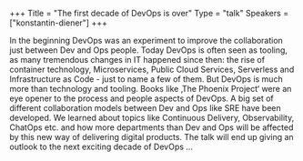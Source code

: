 +++
Title = "The first decade of DevOps is over"
Type = "talk"
Speakers = ["konstantin-diener"]
+++

In the beginning DevOps was an experiment to improve the collaboration just
between Dev and Ops people. Today DevOps is often seen as tooling, as many
tremendous changes in IT happened since then: the rise of container technology,
Microservices, Public Cloud Services, Serverless and Infrastructure as Code -
just to name a few of them. But DevOps is much more than technology and tooling.
Books like ‚The Phoenix Project‘ were an eye opener to the process and people
aspects of DevOps. A big set of different collaboration models between Dev and
Ops like SRE have been developed. We learned about topics like Continuous
Delivery, Observability, ChatOps etc. and how more departments than Dev and Ops
will be affected by this new way of delivering digital products. The talk will
end up giving an outlook to the next exciting decade of DevOps …
